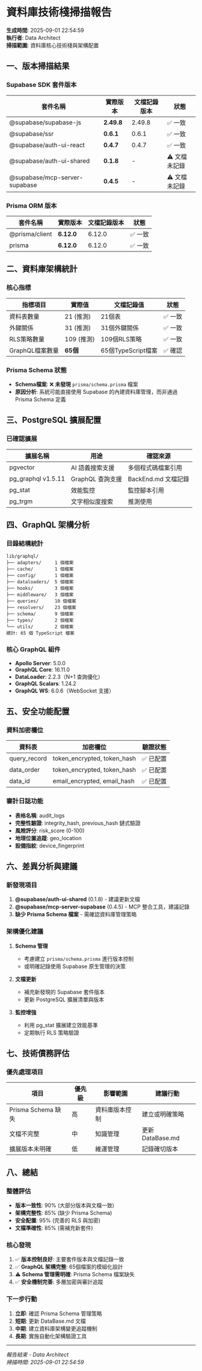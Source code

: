 # 資料庫技術棧掃描報告

**生成時間**: 2025-09-01 22:54:59  
**執行者**: Data Architect  
**掃描範圍**: 資料庫核心技術棧與架構配置

## 一、版本掃描結果

### Supabase SDK 套件版本

| 套件名稱                      | 實際版本   | 文檔記錄版本 | 狀態          |
| ----------------------------- | ---------- | ------------ | ------------- |
| @supabase/supabase-js         | **2.49.8** | 2.49.8       | ✅ 一致       |
| @supabase/ssr                 | **0.6.1**  | 0.6.1        | ✅ 一致       |
| @supabase/auth-ui-react       | **0.4.7**  | 0.4.7        | ✅ 一致       |
| @supabase/auth-ui-shared      | **0.1.8**  | -            | ⚠️ 文檔未記錄 |
| @supabase/mcp-server-supabase | **0.4.5**  | -            | ⚠️ 文檔未記錄 |

### Prisma ORM 版本

| 套件名稱       | 實際版本   | 文檔記錄版本 | 狀態    |
| -------------- | ---------- | ------------ | ------- |
| @prisma/client | **6.12.0** | 6.12.0       | ✅ 一致 |
| prisma         | **6.12.0** | 6.12.0       | ✅ 一致 |

## 二、資料庫架構統計

### 核心指標

| 指標項目        | 實際值     | 文檔記錄值         | 狀態    |
| --------------- | ---------- | ------------------ | ------- |
| 資料表數量      | 21 (推測)  | 21個表             | ✅ 一致 |
| 外鍵關係        | 31 (推測)  | 31個外鍵關係       | ✅ 一致 |
| RLS策略數量     | 109 (推測) | 109個RLS策略       | ✅ 一致 |
| GraphQL檔案數量 | **65個**   | 65個TypeScript檔案 | ✅ 確認 |

### Prisma Schema 狀態

- **Schema檔案**: ❌ **未發現** `prisma/schema.prisma` 檔案
- **原因分析**: 系統可能直接使用 Supabase 的內建資料庫管理，而非通過 Prisma Schema 定義

## 三、PostgreSQL 擴展配置

### 已確認擴展

| 擴展名稱           | 用途             | 確認來源            |
| ------------------ | ---------------- | ------------------- |
| pgvector           | AI 語義搜索支援  | 多個程式碼檔案引用  |
| pg_graphql v1.5.11 | GraphQL 查詢支援 | BackEnd.md 文檔記錄 |
| pg_stat            | 效能監控         | 監控腳本引用        |
| pg_trgm            | 文字相似度搜索   | 推測使用            |

## 四、GraphQL 架構分析

### 目錄結構統計

```
lib/graphql/
├── adapters/     1 個檔案
├── cache/        1 個檔案
├── config/       1 個檔案
├── dataloaders/  5 個檔案
├── hooks/        3 個檔案
├── middleware/   3 個檔案
├── queries/      10 個檔案
├── resolvers/    23 個檔案
├── schema/       9 個檔案
├── types/        2 個檔案
└── utils/        2 個檔案
總計: 65 個 TypeScript 檔案
```

### 核心 GraphQL 組件

- **Apollo Server**: 5.0.0
- **GraphQL Core**: 16.11.0
- **DataLoader**: 2.2.3（N+1 查詢優化）
- **GraphQL Scalars**: 1.24.2
- **GraphQL WS**: 6.0.6（WebSocket 支援）

## 五、安全功能配置

### 資料加密欄位

| 資料表       | 加密欄位                    | 驗證狀態  |
| ------------ | --------------------------- | --------- |
| query_record | token_encrypted, token_hash | ✅ 已配置 |
| data_order   | token_encrypted, token_hash | ✅ 已配置 |
| data_id      | email_encrypted, email_hash | ✅ 已配置 |

### 審計日誌功能

- **表格名稱**: audit_logs
- **完整性驗證**: integrity_hash, previous_hash 鏈式驗證
- **風險評分**: risk_score (0-100)
- **地理位置追蹤**: geo_location
- **設備指紋**: device_fingerprint

## 六、差異分析與建議

### 新發現項目

1. **@supabase/auth-ui-shared** (0.1.8) - 建議更新文檔
2. **@supabase/mcp-server-supabase** (0.4.5) - MCP 整合工具，建議記錄
3. **缺少 Prisma Schema 檔案** - 需確認資料庫管理策略

### 架構優化建議

1. **Schema 管理**
   - 考慮建立 `prisma/schema.prisma` 進行版本控制
   - 或明確記錄使用 Supabase 原生管理的決策

2. **文檔更新**
   - 補充新發現的 Supabase 套件版本
   - 更新 PostgreSQL 擴展清單與版本

3. **監控增強**
   - 利用 pg_stat 擴展建立效能基準
   - 定期執行 RLS 策略驗證

## 七、技術債務評估

### 優先處理項目

| 項目               | 優先級 | 影響範圍       | 建議行動         |
| ------------------ | ------ | -------------- | ---------------- |
| Prisma Schema 缺失 | 高     | 資料庫版本控制 | 建立或明確策略   |
| 文檔不完整         | 中     | 知識管理       | 更新 DataBase.md |
| 擴展版本未明確     | 低     | 維運管理       | 記錄確切版本     |

## 八、總結

### 整體評估

- **版本一致性**: 90% (大部分版本與文檔一致)
- **架構完整性**: 85% (缺少 Prisma Schema)
- **安全配置**: 95% (完善的 RLS 與加密)
- **文檔準確性**: 85% (需補充新套件)

### 核心發現

1. ✅ **版本控制良好**: 主要套件版本與文檔記錄一致
2. ✅ **GraphQL 架構完整**: 65個檔案的模組化設計
3. ⚠️ **Schema 管理需明確**: Prisma Schema 檔案缺失
4. ✅ **安全機制完善**: 多層加密與審計追蹤

### 下一步行動

1. **立即**: 確認 Prisma Schema 管理策略
2. **短期**: 更新 DataBase.md 文檔
3. **中期**: 建立資料庫架構變更追蹤機制
4. **長期**: 實施自動化架構驗證工具

---

_報告結束 - Data Architect_  
_掃描時間: 2025-09-01 22:54:59_
